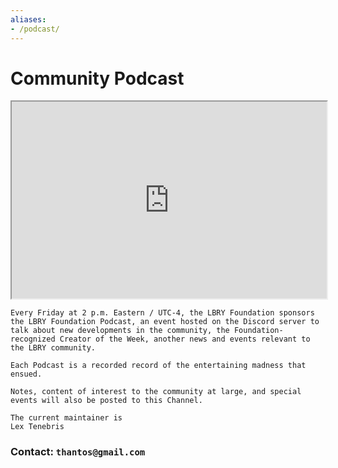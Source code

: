 ```yaml
---
aliases:
- /podcast/
---
```


# Community Podcast

<iframe id="odysee-iframe" width="100%" height="315" src="https://odysee.com/$/embed/LFCP-Livecast/cfbcde9026aa351f62ce9f57d48202a8a5ffa563?r=Hj8HJeAgvN8hjjREuK4y7wq7wN5xorZG" allowfullscreen></iframe>

```
Every Friday at 2 p.m. Eastern / UTC-4, the LBRY Foundation sponsors the LBRY Foundation Podcast, an event hosted on the Discord server to talk about new developments in the community, the Foundation-recognized Creator of the Week, another news and events relevant to the LBRY community.

Each Podcast is a recorded record of the entertaining madness that ensued.

Notes, content of interest to the community at large, and special events will also be posted to this Channel.

The current maintainer is
Lex Tenebris
```

### Contact: `thantos@gmail.com`
